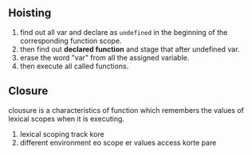 ## Hoisting

1. find out all var and declare as `undefined` in the beginning of the corresponding function scope.
2. then find out **declared function** and stage that after undefined var.
3. erase the word "var" from all the assigned variable.
4. then execute all called functions.


## Closure

clousure is a characteristics of function which remembers the values of lexical scopes when it is executing.
1. lexical scoping track kore
2. different environment eo scope er values access korte pare

